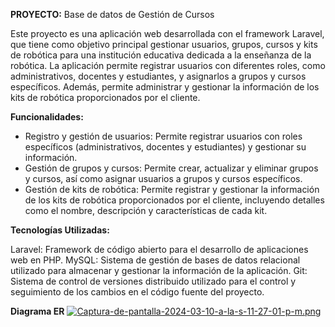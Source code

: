 **PROYECTO:** Base de datos de Gestión de Cursos

Este proyecto es una aplicación web desarrollada con el framework Laravel, que tiene como objetivo principal gestionar usuarios, grupos, cursos y kits de robótica para una institución educativa dedicada a la enseñanza de la robótica. La aplicación permite registrar usuarios con diferentes roles, como administrativos, docentes y estudiantes, y asignarlos a grupos y cursos específicos. Además, permite administrar y gestionar la información de los kits de robótica proporcionados por el cliente.

**Funcionalidades:**

- Registro y gestión de usuarios: Permite registrar usuarios con roles específicos (administrativos, docentes y estudiantes) y gestionar su información.
- Gestión de grupos y cursos: Permite crear, actualizar y eliminar grupos y cursos, así como asignar usuarios a grupos y cursos específicos.
- Gestión de kits de robótica: Permite registrar y gestionar la información de los kits de robótica proporcionados por el cliente, incluyendo detalles como el nombre, descripción y características de cada kit.

**Tecnologías Utilizadas:**

Laravel: Framework de código abierto para el desarrollo de aplicaciones web en PHP.
MySQL: Sistema de gestión de bases de datos relacional utilizado para almacenar y gestionar la información de la aplicación.
Git: Sistema de control de versiones distribuido utilizado para el control y seguimiento de los cambios en el código fuente del proyecto.


**Diagrama ER**
[![Captura-de-pantalla-2024-03-10-a-la-s-11-27-01-p-m.png](https://i.postimg.cc/HkGq4W1d/Captura-de-pantalla-2024-03-10-a-la-s-11-27-01-p-m.png)](https://postimg.cc/svcH3r2N)
